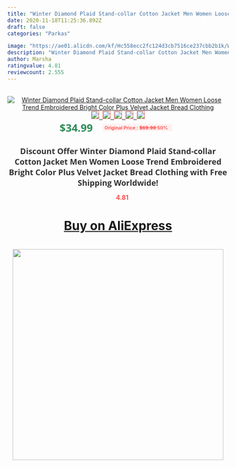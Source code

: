 ```yaml
---
title: "Winter Diamond Plaid Stand-collar Cotton Jacket Men Women Loose Trend Embroidered Bright Color Plus Velvet Jacket Bread Clothing"
date: 2020-11-18T11:25:36.892Z
draft: false
categories: "Parkas"

image: "https://ae01.alicdn.com/kf/Hc558ecc2fc124d3cb7516ce237cbb2b1k/Winter-Diamond-Plaid-Stand-collar-Cotton-Jacket-Men-Women-Loose-Trend-Embroidered-Bright-Color-Plus-Velvet.jpg"
description: "Winter Diamond Plaid Stand-collar Cotton Jacket Men Women Loose Trend Embroidered Bright Color Plus Velvet Jacket Bread Clothing"
author: Marsha
ratingvalue: 4.81
reviewcount: 2.555
---
```

<br>
<div style="text-align: center;">
<a href="https://s.click.aliexpress.com/e/_9hmkMN" target="_blank" rel="nofollow noopener noreferrer"><img alt="Winter Diamond Plaid Stand-collar Cotton Jacket Men Women Loose Trend Embroidered Bright Color Plus Velvet Jacket Bread Clothing" class="magnifier-image" src="https://ae01.alicdn.com/kf/Hc558ecc2fc124d3cb7516ce237cbb2b1k/Winter-Diamond-Plaid-Stand-collar-Cotton-Jacket-Men-Women-Loose-Trend-Embroidered-Bright-Color-Plus-Velvet.jpg_640x640.jpg">
<br>
<img style="border:1px solid salmon" src="https://ae01.alicdn.com/kf/Hc558ecc2fc124d3cb7516ce237cbb2b1k/Winter-Diamond-Plaid-Stand-collar-Cotton-Jacket-Men-Women-Loose-Trend-Embroidered-Bright-Color-Plus-Velvet.jpg_120x120.jpg">&nbsp;&nbsp;<img style="border:1px solid salmon" src="https://ae01.alicdn.com/kf/H0c898e0e6ac8469d860f32c23e2864c51/Winter-Diamond-Plaid-Stand-collar-Cotton-Jacket-Men-Women-Loose-Trend-Embroidered-Bright-Color-Plus-Velvet.jpg_120x120.jpg">&nbsp;&nbsp;<img style="border:1px solid salmon" src="https://ae01.alicdn.com/kf/H36a055e590a349bb95cf0e7af834775aX/Winter-Diamond-Plaid-Stand-collar-Cotton-Jacket-Men-Women-Loose-Trend-Embroidered-Bright-Color-Plus-Velvet.jpg_120x120.jpg">&nbsp;&nbsp;<img style="border:1px solid salmon" src="https://ae01.alicdn.com/kf/H1e9c7dd3b80440c6bb603d1579a7b35fG/Winter-Diamond-Plaid-Stand-collar-Cotton-Jacket-Men-Women-Loose-Trend-Embroidered-Bright-Color-Plus-Velvet.jpg_120x120.jpg">&nbsp;&nbsp;<img style="border:1px solid salmon" src="https://ae01.alicdn.com/kf/H8848d344e7274c7f947c92201ff66227K/Winter-Diamond-Plaid-Stand-collar-Cotton-Jacket-Men-Women-Loose-Trend-Embroidered-Bright-Color-Plus-Velvet.jpg_120x120.jpg"></a></div><br0>
<div style="text-align: center;"><span style="background-color: white; border: 0px; box-sizing: border-box; color: seagreen; display: inline-block; font-family: &quot;open sans&quot; , &quot;arial&quot; , &quot;helvetica&quot; , sans-serif , &quot;heiti&quot;; font-size: 24px; font-stretch: inherit; font-weight: 700; line-height: inherit; margin: 0px 10px 0px 0px; padding: 0px; vertical-align: middle;">$34.99 </span>
<span style="background: rgb(255 , 241 , 241); border-radius: 3px; border: 0px; box-sizing: border-box; color: #ff4747; display: inline-block; font-family: inherit; font-size: 12px; font-stretch: inherit; font-style: inherit; font-variant: inherit; font-weight: 600; line-height: inherit; margin: 0px; padding: 2px 5px; transform: scale(0.9); vertical-align: middle;">Original Price : <b style="text-decoration: line-through;">$69.98 </b> 50%&nbsp;&nbsp;</span></div>
<h1 style="color: #333333; display: inline-block; font-family: &quot;open sans&quot; , &quot;arial&quot; , &quot;helvetica&quot; , sans-serif , &quot;heiti&quot;; font-size: 18px; font-stretch: inherit; font-weight: 700; text-align: center;">Discount Offer Winter Diamond Plaid Stand-collar Cotton Jacket Men Women Loose Trend Embroidered Bright Color Plus Velvet Jacket Bread Clothing with Free Shipping Worldwide!</h1>
<div style="color: #ff4747; text-align: center;">
<img src="https://4.bp.blogspot.com/-M0ZcTcb-5uY/XleCXlxnR4I/AAAAAAAAAEc/OrjgMkXV1oMQFaCRZj5HQwOCBcu3w1FegCPcBGAYYCw/s1600/star.png" style="height: 15px;">&nbsp;<b>4.81</b></div>
<div class="button_cont" align="center"><a class="buynow_a" href="https://s.click.aliexpress.com/e/_9hmkMN" target="_blank" rel="nofollow noopener noreferrer"><H1>Buy on AliExpress</H1></a></div><br>
<div class="separator" style="clear: both; text-align: center;">
<img src="https://lh3.googleusercontent.com/-pTy5HemUv9M/XlePHvY0dAI/AAAAAAAAAE4/0nX5iRUoIWY8eMW9Dpxeirr157OZliDIgCLcBGAsYHQ/s1600/badge.gif" width="480">
</div>
